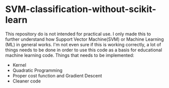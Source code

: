 # SVM-classification-without-scikit-learn
This repository do is not intended for practical use. I only made this to further understand how Support Vector Machine(SVM) or Machine Learning (ML) in general works.
I'm not even sure if this is working correctly, a lot of things needs to be done in order to use this code as a basis for educational machine learning code. 
Things that needs to be implemented:
 - Kernel
 - Quadratic Programming
 - Proper cost function and Gradient Descent
 - Cleaner code
